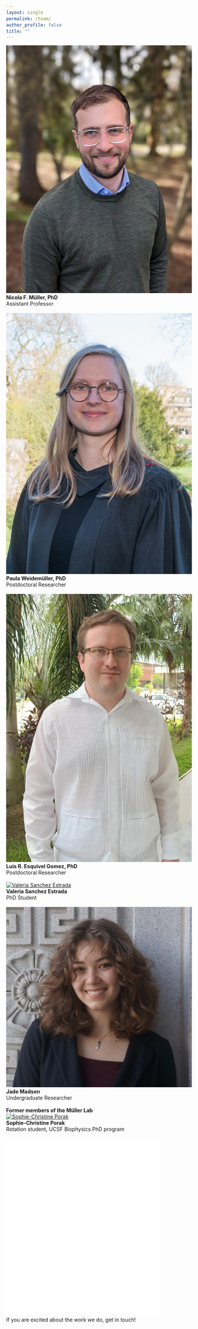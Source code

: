 ```yaml
---
layout: single
permalink: /team/
author_profile: false
title: ""
---
```


<div class="team-container">
  <div class="team-member">
    <a href="/team/NicolaMueller">
      <img src="/assets/images/Nicola.jpeg" title="Nicola F. Müller, PI">
    </a>
    <div class="team-info">
      <strong>Nicola F. Müller, PhD</strong><br/>
      Assistant Professor<br/><br/>
    </div>
  </div>

  <div class="team-member">
    <a href="/team/Paula">
      <img src="/assets/images/Paula.jpeg" title="Paula Weidemüller, PhD">
    </a>
    <div class="team-info">
      <strong>Paula Weidemüller, PhD</strong><br/>
      Postdoctoral Researcher<br/><br/>
    </div>
  </div>

  <div class="team-member">
    <a href="/team/Luis">
      <img src="/assets/images/Luis.jpg" title="Luis R. Esquivel Gomez, PhD">
    </a>
    <div class="team-info">
      <strong>Luis R. Esquivel Gomez, PhD</strong><br/>
      Postdoctoral Researcher<br/><br/>
    </div>
  </div>

  <div class="team-member">
    <a href="/team/Valeria">
      <img src="/assets/images/valeria.jpg" title="Valeria Sanchez Estrada">
    </a>
    <div class="team-info">
      <strong>Valeria Sanchez Estrada</strong><br/>
      PhD Student<br/><br/>
    </div>
  </div>


  <div class="team-member">
    <a href="/team/Jade">
      <img src="/assets/images/Jade.jpg" title="Jade Masden">
    </a>
    <div class="team-info">
      <strong>Jade Madsen</strong><br/>
      Undergraduate Researcher<br/><br/>
    </div>
  </div>

<!-- Add big header ALUMNI -->
<div class="team-member alumni-header">
  <div class="team-info">
    <strong>Former members of the Müller Lab</strong><br/>
  </div>
</div>

  <div class="team-member">
    <a href="/team/Sophie">
      <img src="/assets/images/Sophie.jpg" title="Sophie-Christine Porak">
    </a>
    <div class="team-info">
      <strong>Sophie-Christine Porak</strong><br/>
      Rotation student, UCSF Biophysics PhD program<br/><br/>
    </div>
  </div>


  <div class="team-member">
    <a href="/join/">
      <img src="/assets/images/blank.png">
    </a>
    <div class="team-info">
      If you are excited about the work we do, get in touch!<br/><br/>
    </div>
  </div>
</div>
